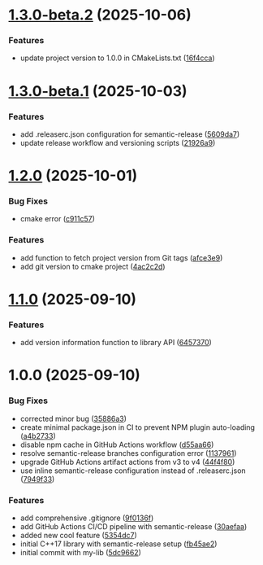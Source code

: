 # [1.3.0-beta.2](https://github.com/tech-alp/semantic-release-test/compare/v1.3.0-beta.1...v1.3.0-beta.2) (2025-10-06)


### Features

* update project version to 1.0.0 in CMakeLists.txt ([16f4cca](https://github.com/tech-alp/semantic-release-test/commit/16f4ccac065758b55e1a2762385efca70ee9504f))

# [1.3.0-beta.1](https://github.com/tech-alp/semantic-release-test/compare/v1.2.0...v1.3.0-beta.1) (2025-10-03)


### Features

* add .releaserc.json configuration for semantic-release ([5609da7](https://github.com/tech-alp/semantic-release-test/commit/5609da74c9d78f645be4e1e2611e402436334f86))
* update release workflow and versioning scripts ([21926a9](https://github.com/tech-alp/semantic-release-test/commit/21926a9ceb95b9866b59d5c38a71ffa96a0f3ccc))

# [1.2.0](https://github.com/tech-alp/semantic-release-test/compare/v1.1.0...v1.2.0) (2025-10-01)


### Bug Fixes

* cmake error ([c911c57](https://github.com/tech-alp/semantic-release-test/commit/c911c57bdde4557f13fd576be15a5d42ef9794d8))


### Features

* add function to fetch project version from Git tags ([afce3e9](https://github.com/tech-alp/semantic-release-test/commit/afce3e92faa9bfd8a283ca4bb5641ccbfbce182d))
* add git version to cmake project ([4ac2c2d](https://github.com/tech-alp/semantic-release-test/commit/4ac2c2d823e8537d8b2998845044780f6431a71a))

# [1.1.0](https://github.com/tech-alp/mylib-project/compare/v1.0.0...v1.1.0) (2025-09-10)


### Features

* add version information function to library API ([6457370](https://github.com/tech-alp/mylib-project/commit/645737085c7eb2a2713fcc97bbbdc0509eebbedd))

# 1.0.0 (2025-09-10)


### Bug Fixes

* corrected minor bug ([35886a3](https://github.com/tech-alp/mylib-project/commit/35886a3efa54950ec6d7e5c927ea057f4d38bf25))
* create minimal package.json in CI to prevent NPM plugin auto-loading ([a4b2733](https://github.com/tech-alp/mylib-project/commit/a4b2733b0d2acd9c07f4f68ee2e9f6e0be5b8d84))
* disable npm cache in GitHub Actions workflow ([d55aa66](https://github.com/tech-alp/mylib-project/commit/d55aa662423b39be558e065ae48ce0eedaae5fc5))
* resolve semantic-release branches configuration error ([1137961](https://github.com/tech-alp/mylib-project/commit/11379616e54a2149cb2e206ea10d4570f7cd8cd4))
* upgrade GitHub Actions artifact actions from v3 to v4 ([44f4f80](https://github.com/tech-alp/mylib-project/commit/44f4f80d5a8a86260c7795f679435d1fc170c062))
* use inline semantic-release configuration instead of .releaserc.json ([7949f33](https://github.com/tech-alp/mylib-project/commit/7949f33af6200764e9160948b92db8b71d56342f))


### Features

* add comprehensive .gitignore ([9f0136f](https://github.com/tech-alp/mylib-project/commit/9f0136fe59ee934de0a84db5eac9c54457585482))
* add GitHub Actions CI/CD pipeline with semantic-release ([30aefaa](https://github.com/tech-alp/mylib-project/commit/30aefaa42db69513b1281aaa92b502aca4f44b1d))
* added new cool feature ([5354dc7](https://github.com/tech-alp/mylib-project/commit/5354dc75a4550968c97fae89b75419c7dfa02968))
* initial C++17 library with semantic-release setup ([fb45ae2](https://github.com/tech-alp/mylib-project/commit/fb45ae2c077de1fbf1d4cf4af26b4b8e427d93db))
* initial commit with my-lib ([5dc9662](https://github.com/tech-alp/mylib-project/commit/5dc9662466dd1bb5c241c16f55a8e7f6ac0cf905))
